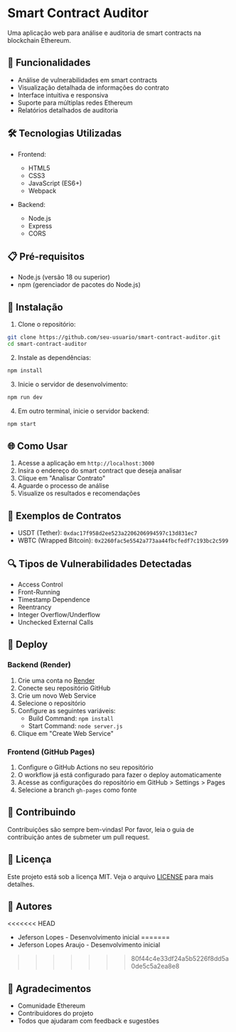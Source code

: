 # Smart Contract Auditor

Uma aplicação web para análise e auditoria de smart contracts na blockchain Ethereum.

## 🚀 Funcionalidades

- Análise de vulnerabilidades em smart contracts
- Visualização detalhada de informações do contrato
- Interface intuitiva e responsiva
- Suporte para múltiplas redes Ethereum
- Relatórios detalhados de auditoria

## 🛠️ Tecnologias Utilizadas

- Frontend:
  - HTML5
  - CSS3
  - JavaScript (ES6+)
  - Webpack

- Backend:
  - Node.js
  - Express
  - CORS

## 📋 Pré-requisitos

- Node.js (versão 18 ou superior)
- npm (gerenciador de pacotes do Node.js)

## 🔧 Instalação

1. Clone o repositório:
```bash
git clone https://github.com/seu-usuario/smart-contract-auditor.git
cd smart-contract-auditor
```

2. Instale as dependências:
```bash
npm install
```

3. Inicie o servidor de desenvolvimento:
```bash
npm run dev
```

4. Em outro terminal, inicie o servidor backend:
```bash
npm start
```

## 🌐 Como Usar

1. Acesse a aplicação em `http://localhost:3000`
2. Insira o endereço do smart contract que deseja analisar
3. Clique em "Analisar Contrato"
4. Aguarde o processo de análise
5. Visualize os resultados e recomendações

## 📝 Exemplos de Contratos

- USDT (Tether): `0xdac17f958d2ee523a2206206994597c13d831ec7`
- WBTC (Wrapped Bitcoin): `0x2260fac5e5542a773aa44fbcfedf7c193bc2c599`

## 🔍 Tipos de Vulnerabilidades Detectadas

- Access Control
- Front-Running
- Timestamp Dependence
- Reentrancy
- Integer Overflow/Underflow
- Unchecked External Calls

## 🚀 Deploy

### Backend (Render)

1. Crie uma conta no [Render](https://render.com)
2. Conecte seu repositório GitHub
3. Crie um novo Web Service
4. Selecione o repositório
5. Configure as seguintes variáveis:
   - Build Command: `npm install`
   - Start Command: `node server.js`
6. Clique em "Create Web Service"

### Frontend (GitHub Pages)

1. Configure o GitHub Actions no seu repositório
2. O workflow já está configurado para fazer o deploy automaticamente
3. Acesse as configurações do repositório em GitHub > Settings > Pages
4. Selecione a branch `gh-pages` como fonte

## 🤝 Contribuindo

Contribuições são sempre bem-vindas! Por favor, leia o guia de contribuição antes de submeter um pull request.

## 📄 Licença

Este projeto está sob a licença MIT. Veja o arquivo [LICENSE](LICENSE) para mais detalhes.

## 👥 Autores

<<<<<<< HEAD
- Jeferson Lopes - Desenvolvimento inicial
=======
- Jeferson Lopes Araujo - Desenvolvimento inicial
>>>>>>> 80f44c4e33df24a5b5226f8dd5a0de5c5a2ea8e8

## 🙏 Agradecimentos

- Comunidade Ethereum
- Contribuidores do projeto
- Todos que ajudaram com feedback e sugestões 
